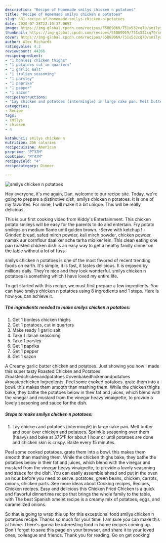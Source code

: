 ```yaml
---
description: "Recipe of Homemade smilys chicken n potatoes"
title: "Recipe of Homemade smilys chicken n potatoes"
slug: 681-recipe-of-homemade-smilys-chicken-n-potatoes
date: 2020-07-28T22:10:37.069Z
image: https://img-global.cpcdn.com/recipes/55089069/751x532cq70/smilys-chicken-n-potatoes-recipe-main-photo.jpg
thumbnail: https://img-global.cpcdn.com/recipes/55089069/751x532cq70/smilys-chicken-n-potatoes-recipe-main-photo.jpg
cover: https://img-global.cpcdn.com/recipes/55089069/751x532cq70/smilys-chicken-n-potatoes-recipe-main-photo.jpg
author: Alex Richards
ratingvalue: 4.2
reviewcount: 44266
recipeingredient:
- "1 bonless chicken thighs"
- "1 potatoes cut in quarters"
- "1 garlic salt"
- "1 italian seasoning"
- "1 parsley"
- "1 paprika"
- "1 pepper"
- "1 sazon"
recipeinstructions:
- "Lay chicken and potatoes (intermingle) in large cake pan. Melt butter and pour over chicken and potatoes. Sprinkle seasoning over them (heavy) and bake at 375°F for about 1 hour or until potatoes are done and chicken skin is crispy. Baste every 15 minutes."
categories:
- Recipe
tags:
- smilys
- chicken
- n

katakunci: smilys chicken n 
nutrition: 256 calories
recipecuisine: American
preptime: "PT32M"
cooktime: "PT47M"
recipeyield: "4"
recipecategory: Dinner

---
```



![smilys chicken n potatoes](https://img-global.cpcdn.com/recipes/55089069/751x532cq70/smilys-chicken-n-potatoes-recipe-main-photo.jpg)

Hey everyone, it's me again, Dan, welcome to our recipe site. Today, we're going to prepare a distinctive dish, smilys chicken n potatoes. It is one of my favorites. For mine, I will make it a bit unique. This will be really delicious.

This is our first cooking video from Kiddy&#39;s Entertainment. This chicken potato smileys will be easy for the parents to do and entertain. Fry potato smileys on medium flame until golden brown. -Serve with ketchup ! -Grinded bread, safed mirch powder, kali mirch powder, chicken powder, namak aur cornflour daal ker ache tarha mix ker lein. This clean eating one pan roasted chicken dish is an easy way to get a heathy family dinner on the table without a lot of fuss.

smilys chicken n potatoes is one of the most favored of recent trending foods on earth. It's simple, it is fast, it tastes delicious. It is enjoyed by millions daily. They're nice and they look wonderful. smilys chicken n potatoes is something which I have loved my entire life.


To get started with this recipe, we must first prepare a few ingredients. You can have smilys chicken n potatoes using 8 ingredients and 1 steps. Here is how you can achieve it.

<!--inarticleads1-->

##### The ingredients needed to make smilys chicken n potatoes:

1. Get 1 bonless chicken thighs
1. Get 1 potatoes, cut in quarters
1. Make ready 1 garlic salt
1. Take 1 italian seasoning
1. Take 1 parsley
1. Get 1 paprika
1. Get 1 pepper
1. Get 1 sazon


A Creamy garlic butter chicken and potatoes. Just showing you how I made this super tasty Roasted Chicken and Potatoes #roastedchickenandpotatoes #ovenbakedhickenandpotatoes #roastedchicken Ingredients. Peel some cooked potatoes. grate them into a bowl. this makes them smooth than mashing them. While the chicken thighs bake, they bathe the potatoes below in their fat and juices, which blend with the vinegar and mustard from the vinegar heavy vinaigrette, to provide a lovely seasoning and sauce for the dish. 

<!--inarticleads2-->

##### Steps to make smilys chicken n potatoes:

1. Lay chicken and potatoes (intermingle) in large cake pan. Melt butter and pour over chicken and potatoes. Sprinkle seasoning over them (heavy) and bake at 375°F for about 1 hour or until potatoes are done and chicken skin is crispy. Baste every 15 minutes.


Peel some cooked potatoes. grate them into a bowl. this makes them smooth than mashing them. While the chicken thighs bake, they bathe the potatoes below in their fat and juices, which blend with the vinegar and mustard from the vinegar heavy vinaigrette, to provide a lovely seasoning and sauce for the dish. You can easily assemble ahead and put in the oven an hour before you need to serve. potatoes, green beans, chicken, carrots, onions, chicken parts. See more ideas about Cooking recipes, Recipes, Chicken recipes. Easy and delicious this Chicken Fried Chicken is a quick and flavorful dinnertime recipe that brings the whole family to the table, with The best Spanish omelet recipe is a creamy mix of potatoes, eggs, and caramelized onions. 

So that is going to wrap this up for this exceptional food smilys chicken n potatoes recipe. Thanks so much for your time. I am sure you can make this at home. There's gonna be interesting food in home recipes coming up. Don't forget to save this page on your browser, and share it to your loved ones, colleague and friends. Thank you for reading. Go on get cooking!
